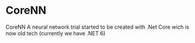 # CoreNN
CoreNN
A neural network trial started to be created with .Net Core wich is now old tech (currently we have .NET 6)
